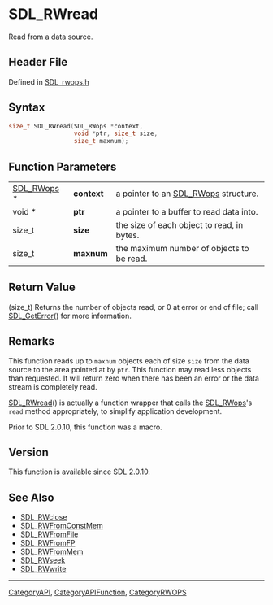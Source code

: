 # SDL_RWread

Read from a data source.

## Header File

Defined in [SDL_rwops.h](https://github.com/libsdl-org/SDL/blob/SDL2/include/SDL_rwops.h)

## Syntax

```c
size_t SDL_RWread(SDL_RWops *context,
                  void *ptr, size_t size,
                  size_t maxnum);
```

## Function Parameters

|                          |             |                                                   |
| ------------------------ | ----------- | ------------------------------------------------- |
| [SDL_RWops](SDL_RWops) * | **context** | a pointer to an [SDL_RWops](SDL_RWops) structure. |
| void *                   | **ptr**     | a pointer to a buffer to read data into.          |
| size_t                   | **size**    | the size of each object to read, in bytes.        |
| size_t                   | **maxnum**  | the maximum number of objects to be read.         |

## Return Value

(size_t) Returns the number of objects read, or 0 at error or end of file;
call [SDL_GetError](SDL_GetError)() for more information.

## Remarks

This function reads up to `maxnum` objects each of size `size` from the
data source to the area pointed at by `ptr`. This function may read less
objects than requested. It will return zero when there has been an error or
the data stream is completely read.

[SDL_RWread](SDL_RWread)() is actually a function wrapper that calls the
[SDL_RWops](SDL_RWops)'s `read` method appropriately, to simplify
application development.

Prior to SDL 2.0.10, this function was a macro.

## Version

This function is available since SDL 2.0.10.

## See Also

- [SDL_RWclose](SDL_RWclose)
- [SDL_RWFromConstMem](SDL_RWFromConstMem)
- [SDL_RWFromFile](SDL_RWFromFile)
- [SDL_RWFromFP](SDL_RWFromFP)
- [SDL_RWFromMem](SDL_RWFromMem)
- [SDL_RWseek](SDL_RWseek)
- [SDL_RWwrite](SDL_RWwrite)

----
[CategoryAPI](CategoryAPI), [CategoryAPIFunction](CategoryAPIFunction), [CategoryRWOPS](CategoryRWOPS)

